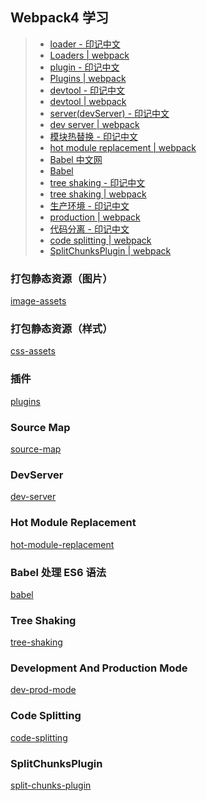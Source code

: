 ## Webpack4 学习

> - [loader - 印记中文](https://webpack.docschina.org/loaders/)
> - [Loaders | webpack](https://webpack.js.org/loaders)
> - [plugin - 印记中文](https://webpack.docschina.org/plugins/)
> - [Plugins | webpack](https://webpack.js.org/plugins)
> - [devtool - 印记中文](https://webpack.docschina.org/configuration/devtool/)
> - [devtool | webpack](https://webpack.js.org/configuration/devtool/#root)
> - [server(devServer) - 印记中文](https://webpack.docschina.org/configuration/dev-server)
> - [dev server | webpack](https://webpack.js.org/configuration/dev-server/)
> - [模块热替换 - 印记中文](https://webpack.docschina.org/guides/hot-module-replacement)
> - [hot module replacement | webpack](https://webpack.js.org/guides/hot-module-replacement/)
> - [Babel 中文网](https://www.babeljs.cn/)
> - [Babel](https://babeljs.io/)
> - [tree shaking - 印记中文](https://webpack.docschina.org/guides/tree-shaking/)
> - [tree shaking | webpack](https://webpack.js.org/guides/tree-shaking/)
> - [生产环境 - 印记中文](https://webpack.docschina.org/guides/production/)
> - [production | webpack](https://webpack.js.org/guides/production/)
> - [代码分离 - 印记中文](https://webpack.docschina.org/guides/code-splitting/)
> - [code splitting | webpack](https://webpack.js.org/guides/code-splitting/)
> - [SplitChunksPlugin | webpack](https://webpack.js.org/plugins/split-chunks-plugin/)

### 打包静态资源（图片）

[image-assets](https://github.com/shuangmianxiaoQ/webpack-demo/tree/master/image-assets)

### 打包静态资源（样式）

[css-assets](https://github.com/shuangmianxiaoQ/webpack-demo/tree/master/css-assets)

### 插件

[plugins](https://github.com/shuangmianxiaoQ/webpack-demo/tree/master/plugins)

### Source Map

[source-map](https://github.com/shuangmianxiaoQ/webpack-demo/tree/master/source-map)

### DevServer

[dev-server](https://github.com/shuangmianxiaoQ/webpack-demo/tree/master/dev-server)

### Hot Module Replacement

[hot-module-replacement](https://github.com/shuangmianxiaoQ/webpack-demo/tree/master/hot-module-replacement)

### Babel 处理 ES6 语法

[babel](https://github.com/shuangmianxiaoQ/webpack-demo/tree/master/babel)

### Tree Shaking

[tree-shaking](https://github.com/shuangmianxiaoQ/webpack-demo/tree/master/tree-shaking)

### Development And Production Mode

[dev-prod-mode](https://github.com/shuangmianxiaoQ/webpack-demo/tree/master/dev-prod-mode)

### Code Splitting

[code-splitting](https://github.com/shuangmianxiaoQ/webpack-demo/tree/master/code-splitting)

### SplitChunksPlugin

[split-chunks-plugin](https://github.com/shuangmianxiaoQ/webpack-demo/tree/master/split-chunks-plugin)
